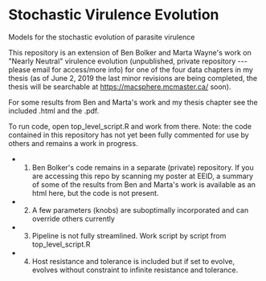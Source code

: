 # Stochastic Virulence Evolution
Models for the stochastic evolution of parasite virulence

This repository is an extension of Ben Bolker and Marta Wayne's work on "Nearly Neutral" virulence evolution (unpublished, private repository --- please email for access/more info) for one of the four data chapters in my thesis (as of June 2, 2019 the last minor revisions are being completed, the thesis will be searchable at https://macsphere.mcmaster.ca/ soon).

For some results from Ben and Marta's work and my thesis chapter see the included .html and the .pdf.

To run code, open top_level_script.R and work from there. Note: the code contained in this repository has not yet been fully commented for use by others and remains a work in progress.
 * 1) Ben Bolker's code remains in a separate (private) repository. If you are accessing this repo by scanning my poster at EEID, a summary of some of the results from Ben and Marta's work is available as an html here, but the code is not present.
 * 2) A few parameters (knobs) are suboptimally incorporated and can override others currently 
 * 3) Pipeline is not fully streamlined. Work script by script from top_level_script.R
 * 4) Host resistance and tolerance is included but if set to evolve, evolves without constraint to infinite resistance and tolerance.
